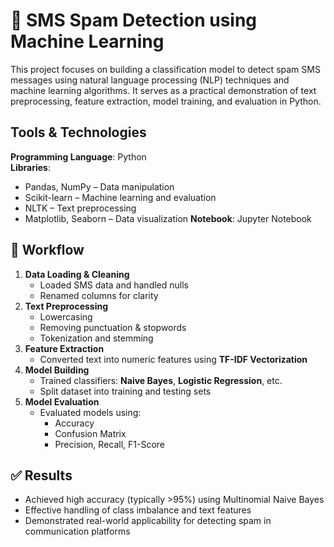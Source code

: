 # 📩 SMS Spam Detection using Machine Learning
This project focuses on building a classification model to detect spam SMS messages using natural language processing (NLP) techniques and machine learning algorithms. It serves as a practical demonstration of text preprocessing, feature extraction, model training, and evaluation in Python.
##  Tools & Technologies
**Programming Language**: Python  
**Libraries**:
  - Pandas, NumPy – Data manipulation
  - Scikit-learn – Machine learning and evaluation
  - NLTK – Text preprocessing
  - Matplotlib, Seaborn – Data visualization
**Notebook**: Jupyter Notebook
## 🔄 Workflow
1. **Data Loading & Cleaning**
   - Loaded SMS data and handled nulls
   - Renamed columns for clarity
2. **Text Preprocessing**
   - Lowercasing
   - Removing punctuation & stopwords
   - Tokenization and stemming
3. **Feature Extraction**
   - Converted text into numeric features using **TF-IDF Vectorization**
4. **Model Building**
   - Trained classifiers: **Naive Bayes**, **Logistic Regression**, etc.
   - Split dataset into training and testing sets
5. **Model Evaluation**
   - Evaluated models using:
     - Accuracy
     - Confusion Matrix
     - Precision, Recall, F1-Score
## ✅ Results
- Achieved high accuracy (typically >95%) using Multinomial Naive Bayes
- Effective handling of class imbalance and text features
- Demonstrated real-world applicability for detecting spam in communication platforms
